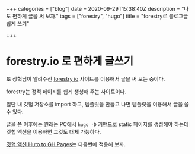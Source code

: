 +++
categories = ["blog"]
date = 2020-09-29T15:38:40Z
description = "나도 편하게 글을 써 보자."
tags = ["forestry", "hugo"]
title = "forestry로 블로그글 쉽게 쓰기"

+++
# forestry.io 로 편하게 글쓰기

또 상혁님이 알려주신 [forestry.io](https://forestry.io) 사이트를 이용해서 글을 써 보는 중이다.

forestry는 정적 페이지를 쉽게 생성해 주는 사이트이다.

일단 내 깃헙 저장소를 import 하고, 템플릿을 만들고 나면 템플릿을 이용해서 글을 쓸 수 있다.

글을 쓴 이후에는 원래는 PC에서 `hugo -D` 커맨드로 static 페이지를 생성해야 하는데 깃헙 액션을 이용하면 그것도 대체 가능하다.

[깃헙 액션 Huto to GH Pages](https://github.com/marketplace/actions/hugo-to-gh-pages)는 다음번에 적용해 보자.